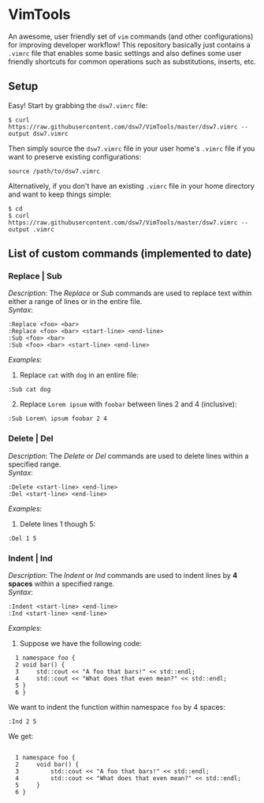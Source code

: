 # VimTools
An awesome, user friendly set of `vim` commands (and other configurations) for improving developer workflow! This repository basically just contains a `.vimrc` file that enables some basic settings and also defines some user friendly shortcuts for common operations such as substitutions, inserts, etc.  

## Setup
Easy! Start by grabbing the `dsw7.vimrc` file:
```
$ curl https://raw.githubusercontent.com/dsw7/VimTools/master/dsw7.vimrc --output dsw7.vimrc
```
Then simply source the `dsw7.vimrc` file in your user home's `.vimrc` file if you want to preserve existing configurations:
```
source /path/to/dsw7.vimrc
```
Alternatively, if you don't have an existing `.vimrc` file in your home directory and want to keep things simple:
```
$ cd
$ curl https://raw.githubusercontent.com/dsw7/VimTools/master/dsw7.vimrc --output .vimrc
```

## List of custom commands (implemented to date)
### Replace | Sub
_Description_: The _Replace_ or _Sub_ commands are used to replace text within either a range of lines or in the entire file.  
_Syntax_:
```
:Replace <foo> <bar>
:Replace <foo> <bar> <start-line> <end-line>
:Sub <foo> <bar>
:Sub <foo> <bar> <start-line> <end-line>
```
_Examples_:
1. Replace `cat` with `dog` in an entire file:  
```
:Sub cat dog
```
2. Replace `Lorem ipsum` with `foobar` between lines 2 and 4 (inclusive):
```
:Sub Lorem\ ipsum foobar 2 4
```

### Delete | Del
_Description_: The _Delete_ or _Del_ commands are used to delete lines within a specified range.  
_Syntax_:
```
:Delete <start-line> <end-line>
:Del <start-line> <end-line>
```
_Examples_:
1. Delete lines 1 though 5:
```
:Del 1 5
```

### Indent | Ind
_Description_: The _Indent_ or _Ind_ commands are used to indent lines by **4 spaces** within a specified range.  
_Syntax_:
```
:Indent <start-line> <end-line>
:Ind <start-line> <end-line>
```
_Examples_:
1. Suppose we have the following code:
```
  1 namespace foo {
  2 void bar() {
  3     std::cout << "A foo that bars!" << std::endl;
  4     std::cout << "What does that even mean?" << std::endl;
  5 }
  6 }
```
We want to indent the function within namespace `foo` by 4 spaces:
```
:Ind 2 5
```
We get:
```

  1 namespace foo {
  2     void bar() {
  3         std::cout << "A foo that bars!" << std::endl;
  4         std::cout << "What does that even mean?" << std::endl;
  5     }
  6 }
```
